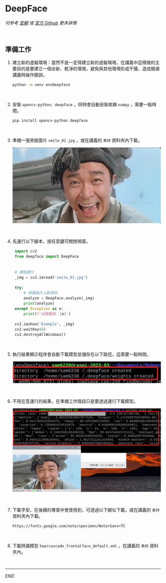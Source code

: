 # DeepFace

_可參考 [官網](https://viso.ai/computer-vision/deepface/) 或 [官方 Github](https://github.com/serengil/deepface) 更多詳情_

<br>

## 準備工作

1. 建立新的虛擬環境：當然不是一定得建立新的虛擬環境，在講義中這樣做的主要目的是要建立一個全新、乾淨的環境，避免與其他環境形成干擾，造成閱讀講義時操作錯誤。

   ```bash
   python -m venv envDeepface
   ```

<br>

2. 安裝 `opencv-python、deepface` ，同時會自動安裝依賴 `numpy` ，需要一點時間。

   ```bash
   pip install opencv-python deepface
   ```

<br>

3. 準備一張笑臉圖片 `smile_01.jpg` ，或在講義的 `素材` 資料夾內下載。

   ![](images/img_01.png)

<br>

4. 先運行以下腳本，按任意鍵可關閉視窗。

   ```python
    import cv2
    from deepface import DeepFace


    # 讀取圖片
    _img = cv2.imread('smile_01.jpg')

    try:
        # 辨識圖片人臉資訊
        analyze = DeepFace.analyze(_img)
        print(analyze)
    except Exception as e:
        print(f'出現錯誤：{e}')

    cv2.imshow('Example', _img)
    cv2.waitKey(0)
    cv2.destroyAllWindows()

   ```
   
<br>

5. 執行結果顯示程序會自動下載模型並儲存在以下路徑，這需要一點時間。

    ![](images/img_02.png)

<br>

6. 不用在意運行的結果，在準備工作階段只是要透過運行下載模型。

   ![](images/img_03.png)

<br>

7. 下載字型，在後續的專案中會使用到，可透過以下網址下載，或在講義的 `素材` 資料夾內下載。

   ```html
   https://fonts.google.com/noto/specimen/Noto+Sans+TC
   ```

<br>

8. 下載辨識模型 `haarcascade_frontalface_default.xml` ，在講義的 `素材` 資料夾內。

<br>

---

_END_
